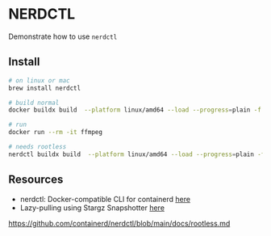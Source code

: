 # NERDCTL

Demonstrate how to use `nerdctl`  

## Install

```sh
# on linux or mac
brew install nerdctl
```


```sh
# build normal
docker buildx build  --platform linux/amd64 --load --progress=plain -f Dockerfile.ffmpeg -t ffmpeg .

# run
docker run --rm -it ffmpeg 
```

```sh
# needs rootless
nerdctl buildx build  --platform linux/amd64 --load --progress=plain -f Dockerfile.ffmpeg -t ffmpeg .
```

## Resources

* nerdctl: Docker-compatible CLI for containerd [here](https://github.com/containerd/nerdctl)  
* Lazy-pulling using Stargz Snapshotter [here](https://github.com/containerd/nerdctl/blob/main/docs/stargz.md)  

https://github.com/containerd/nerdctl/blob/main/docs/rootless.md
